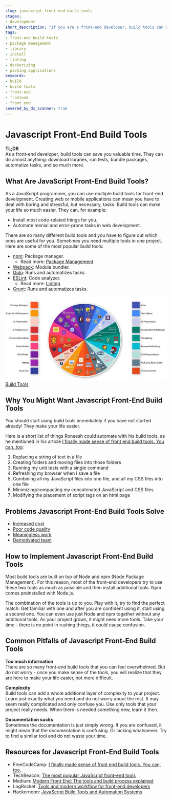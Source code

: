 ```yaml
---
slug: javascript-front-end-build-tools
stages:
- development
short_description: "If you are a front-end developer, build tools can save you valuable time. They can do almost anything: download libraries, run tests, bundle packages, automatize tasks, and so much more."
tags:
- front-end build tools
- package management
- library
- install
- linting
- dockerizing
- packing applications
keywords:
- build
- build tools
- front-end
- frontend
- front end
covered_by_dx_scanner: true
---
```


# Javascript Front-End Build Tools

**TL;DR**  
As a front-end developer, build tools can save you valuable time. They can do almost anything: download libraries, run tests, bundle packages, automatize tasks, and so much more.

## What Are JavaScript Front-End Build Tools?

As a JavaScript programmer, you can use multiple build tools for front-end development. Creating web or mobile applications can mean you have to deal with boring and stressful, but necessary, tasks. Build tools can make your life so much easier. They can, for example:
  - Install most code-related things for you.
  - Automate menial and error-prone tasks in web development.

There are so many different build tools and you have to figure out which ones are useful for you. Sometimes you need multiple tools in one project. Here are some of the most popular build tools:

- [npm](https://www.npmjs.com/): Package manager.
  - Read more: [Package Management](/practices/package-management)
- [Webpack](https://webpack.js.org): Module bundler.
- [Gulp](https://gulpjs.com): Runs and automatizes tasks.
- [ESLint](https://eslint.org): Code analyzer.
  - Read more: [Linting](/practices/linting)
- [Grunt](https://gruntjs.com): Runs and automatizes tasks.

![Build Tools](/files/build-tools.jpg)  
[Build Tools](https://medium.com/@withinsight1/the-front-end-spectrum-c0f30998c9f0)

## Why You Might Want Javascript Front-End Build Tools

You should start using build tools immediately if you have not started already! They make your life easier.

Here is a short list of things Roneesh could automate with his build tools, as he mentioned in his article [I finally made sense of front end build tools. You can, too](https://www.freecodecamp.org/news/making-sense-of-front-end-build-tools-3a1b3a87043b/):

1. Replacing a string of text in a file
2. Creating folders and moving files into those folders
3. Running my unit tests with a single command
4. Refreshing my browser when I save a file
5. Combining all my JavaScript files into one file, and all my CSS files into one file
6. Minimizing/compacting my concatenated JavaScript and CSS files
7. Modifying the placement of script tags on an html page

## Problems Javascript Front-End Build Tools Solve

- [Increased cost](/problems/increased-cost)
- [Poor code quality](/problems/poor-code-quality)
- [Meaningless work](/problems/meaningless-work)
- [Demotivated team](/problems/demotivated-team)

## How to Implement Javascript Front-End Build Tools

Most build tools are built on top of Node and npm (Node Package Management). For this reason, most of the front-end developers try to use these two tools as much as possible and then install additional tools. Npm comes preinstalled with Node.js.

The combination of the tools is up to you. Play with it, try to find the perfect match. Get familiar with one and after you are confident using it, start using a second one. You can even use just Node and npm together without any additional tools. As your project grows, it might need more tools. Take your time - there is no point in rushing things, it could cause confusion.

## Common Pitfalls of Javascript Front-End Build Tools

**Too much information**  
There are so many front-end build tools that you can feel overwhelmed. But do not worry - once you make sense of the tools, you will realize that they are here to make your life easier, not more difficult.

**Complexity**  
Build tools can add a whole additional layer of complexity to your project. Learn just exactly what you need and do not worry about the rest. It may seem really complicated and only confuse you. Use only tools that your project really needs. When there is needed something new, learn it then.

**Documentation sucks**  
Sometimes the documentation is just simply wrong. If you are confused, it might mean that the documentation is confusing. Or lacking whatsoever. Try to find a similar tool and do not waste your time.

## Resources for Javascript Front-End Build Tools

- FreeCodeCamp: [I finally made sense of front end build tools. You can, too.](https://www.freecodecamp.org/news/making-sense-of-front-end-build-tools-3a1b3a87043b/)
- TechBeacon: [The most popular JavaScript front-end tools](https://techbeacon.com/app-dev-testing/most-popular-javascript-front-end-tools)
- Medium: [Modern Front End: The tools and build process explained](https://medium.com/@trevorpoppen/modern-front-end-the-tools-and-build-process-explained-36641b5c1a53)
- LogRocket: [Tools and modern workflow for front-end developers](https://blog.logrocket.com/tools-and-modern-workflow-for-front-end-developers-505c7227e917/)
- Hackernoon: [JavaScript Build Tools and Automation Systems](https://hackernoon.com/javascript-build-tools-and-automation-systems-9589c5c91ebe)
